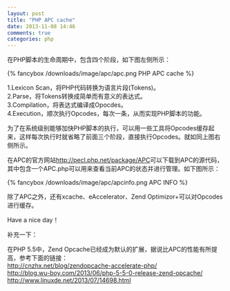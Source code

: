 ```yaml
---
layout: post
title: "PHP APC cache"
date: 2013-11-08 14:46
comments: true
categories: php
---
```

在PHP脚本的生命周期中，包含四个阶段，如下图左侧所示：

{% fancybox /downloads/image/apc/apc.png PHP APC cache %}

<!-- more -->

1.Lexicon Scan，将PHP代码转换为语言片段(Tokens)。    
2.Parse，将Tokens转换成简单而有意义的表达式。    
3.Compilation，将表达式编译成Opocdes。    
4.Execution，顺次执行Opcodes，每次一条，从而实现PHP脚本的功能。

为了在系统级别能够加快PHP脚本的执行，可以用一些工具将Opcodes缓存起来，这样每次执行时就省略了前面三个阶段，直接执行Opcodes。就如同上图右侧所示。

在APC的官方网站<http://pecl.php.net/package/APC>可以下载到APC的源代码，其中包含一个APC.php可以用来查看当前APC的状态并进行管理。如下图所示：

{% fancybox /downloads/image/apc/apcinfo.png APC INFO %}

除了APC之外，还有xcache、eAccelerator、Zend Optimizor+可以对Opcodes进行缓存。

Have a nice day！

补充一下：

在PHP 5.5中，Zend Opcache已经成为默认的扩展，据说比APC的性能有所提高，参考下面的链接：  
<http://cnzhx.net/blog/zendopcache-accelerate-php/>  
<http://blog.wu-boy.com/2013/06/php-5-5-0-release-zend-opcache/>  
<http://www.linuxde.net/2013/07/14698.html>  
